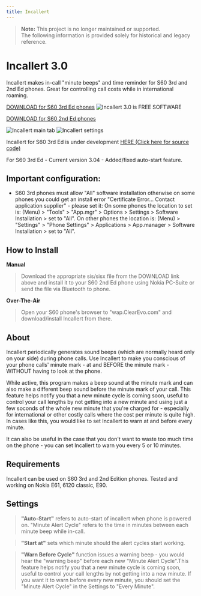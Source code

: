 ```yaml
---
title: Incallert
---
```


> **Note:** This project is no longer maintained or supported.  
> The following information is provided solely for historical and legacy reference.


Incallert 3.0
=============

Incallert makes in-call "minute beeps" and time reminder for S60 3rd and 2nd Ed phones. Great for controlling call costs while in international roaming.

[DOWNLOAD for S60 3rd Ed phones](IncallertS603rd.sisx) ![Incallert 3.0 is FREE SOFTWARE](gplv3-127x51.png)

[DOWNLOAD for S60 2nd Ed phones](Incallert.sis)

![Incallert main tab](iclss1.jpg) ![Incallert settings](iclss2.jpg)

Incallert for S60 3rd Ed is under development [HERE (Click here for source code)](http://github.com/ykasidit/Incallert/tree/master)

For S60 3rd Ed - Current version 3.04 - Added/fixed auto-start feature.

Important configuration:
-------------------------
- S60 3rd phones must allow "All" software installation otherwise on some  phones you could get an install error "Certificate Error... Contact application supplier" - please set it:
 On some phones the location to set is: (Menu) > "Tools" > "App.mgr" > Options > Settings > Software Installation > set to "All".
 On other phones the location is: (Menu) > "Settings" > "Phone Settings" > Applications > App.manager > Software Installation > set to "All".


How to Install
---------------
**Manual** 
>Download the appropriate sis/sisx file from the DOWNLOAD link above and install it to your S60 2nd Ed phone using Nokia PC-Suite or send the file via Bluetooth to phone.

**Over-The-Air**
>Open your S60 phone's browser to "wap.ClearEvo.com" and download/install Incallert from there.

About      
------
Incallert periodically generates sound beeps (which are normally heard only on your side) during phone calls. Use Incallert to make you conscious of your phone calls' minute mark - at and BEFORE the minute mark - WITHOUT having to look at the phone.

While active, this program makes a beep sound at the minute mark and can also make a different beep sound before the minute mark of your call. This feature helps notify you that a new minute cycle is coming soon, useful to control your call lengths by not getting into a new minute and using just a few soconds of the whole new minute that you're charged for - especially for international or other costly calls where the cost per minute is quite high. In cases like this, you would like to set Incallert to warn at and before every minute.

It can also be useful in the case that you don't want to waste too much time on the phone - you can set Incallert to warn you every 5 or 10 minutes.

Requirements
------------
Incallert can be used on S60 3rd and 2nd Edition phones. Tested and working on Nokia E61, 6120 classic, E90.

Settings
--------
>**"Auto-Start"** refers to auto-start of incallert when phone is powered on. 
"Minute Alert Cycle" refers to the time in minutes between each minute beep while in-call.

>**"Start at"** sets which minute should the alert cycles start working.

>**"Warn Before Cycle"** function issues a warning beep - you would hear the "warning beep" before each new "Minute Alert Cycle".This feature helps notify you that a new minute cycle is coming soon, useful to control your call lengths by not getting into a new minute. If you want it to warn before every new minute, you should set the "Minute Alert Cycle" in the Settings to "Every Minute".

